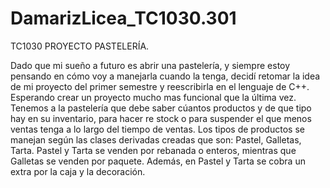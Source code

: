 # DamarizLicea_TC1030.301
TC1030 PROYECTO PASTELERÍA.


Dado que mi sueño a futuro es abrir una pastelería, y siempre estoy pensando en cómo voy a manejarla cuando la tenga, decidí retomar la idea de mi proyecto del primer semestre y reescribirla en el lenguaje de C++. Esperando crear un proyecto mucho mas funcional que la última vez. Tenemos a la pastelería que debe saber cúantos productos y de que tipo hay en su inventario, para hacer re stock o para suspender el que menos ventas tenga a lo largo del tiempo de ventas. Los tipos de productos se manejan según las clases derivadas creadas que son: Pastel, Galletas, Tarta. Pastel y Tarta se venden por rebanada o enteros, mientras que Galletas se venden por paquete. Además, en Pastel y Tarta se cobra un extra por la caja y la decoración.
